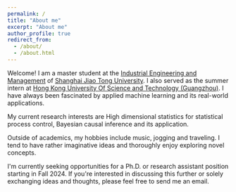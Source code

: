 ```yaml
---
permalink: /
title: "About me"
excerpt: "About me"
author_profile: true
redirect_from: 
  - /about/
  - /about.html
---
```


Welcome! I am a master student at the [Industrial Engineering and Management](https://ieem.sjtu.edu.cn/en/) of [Shanghai Jiao Tong University](https://en.sjtu.edu.cn). I also served as the summer intern at [Hong Kong University Of Science and Technology (Guangzhou)](https://www.hkust-gz.edu.cn). I have always been fascinated by applied machine learning and its real-world applications.

My current research interests are High dimensional statistics for statistical process control, Bayesian causal inference and its application.

Outside of academics, my hobbies include music, jogging and traveling. I tend to have rather imaginative ideas and thoroughly enjoy exploring novel concepts.

I'm currently seeking opportunities for a Ph.D. or research assistant position starting in Fall 2024. If you're interested in discussing this further or solely exchanging ideas and thoughts, please feel free to send me an email.

